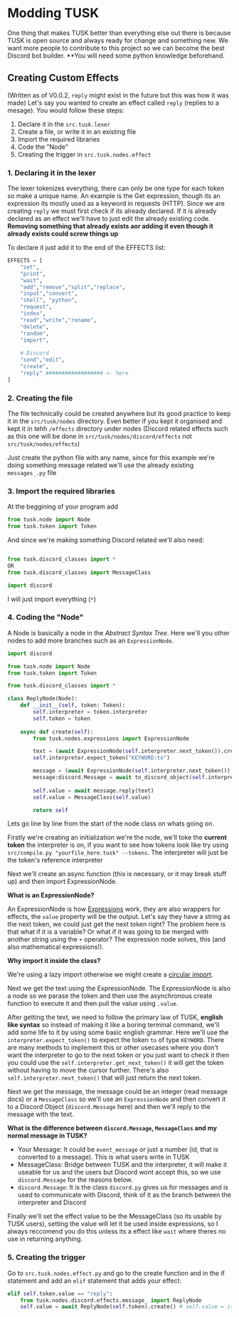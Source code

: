 # Modding TUSK

One thing that makes TUSK better than everything else out there is because TUSK is open source and always ready for change and something new. We want more people to contribute to this project so we can become the best Discord bot builder. **You will need some python knowledge beforehand.

## Creating Custom Effects

(Written as of V0.0.2, `reply` might exist in the future but this was how it was made)
Let's say you wanted to create an effect called `reply` (replies to a mesage). You would follow these steps:

1. Declare it in the `src.tusk.lexer`
2. Create a file, or write it in an existing file
3. Import the required libraries
4. Code the "Node"
5. Creating the trigger in `src.tusk.nodes.effect`

### 1. Declaring it in the lexer

The lexer tokenizes everything, there can only be one type for each token so make a unique name. An example is the Get expression, though its an expression its mostly used as a keyword in requests (HTTP). Since we are creating `reply` we must first check if its already declared. If it is already declared as an effect we'll have to just edit the already existing code. **Removing something that already exists aor adding it even though it already exists could screw things up**

To declare it just add it to the end of the EFFECTS list:

```python
EFFECTS = [
    "set",
    "print",
    "wait",
    "add","remove","split","replace", 
    "input","convert",
    "shell", "python",
    "request",
    "index",
    "read","write","rename",
    "delete",
    "random",
    "import",
    
    # Discord
    "send","edit",
    "create",
    "reply" ################## <- here
]
```

### 2. Creating the file

The file technically could be created anywhere but its good practice to keep it in the `src/tusk/nodes` directory. Even better if you kept it organised and kept it in tehh `/effects` directory under nodes (Discord related effects such as this one will be done in `src/tusk/nodes/discord/effects` not `src/tusk/nodes/effects`)

Just create the python file with any name, since for this example we're doing something message related we'll use the already existing `messages_.py` file

### 3. Import the required libraries

At the beggining of your program add

```python
from tusk.node import Node
from tusk.token import Token
```

And since we're making something Discord related we'll also need:

```python

from tusk.discord_classes import *
OR
from tusk.discord_classes import MessageClass

import discord
```

I will just import everything (`*`)

### 4. Coding the "Node"

A Node is basically a node in the *Abstract Syntax Tree*. Here we'll you other nodes to add more branches such as an `ExpressionNode`.

```python
import discord

from tusk.node import Node
from tusk.token import Token

from tusk.discord_classes import *

class ReplyNode(Node):
    def __init__(self, token: Token):
        self.interpreter = token.interpreter
        self.token = token
    
    async def create(self):
        from tusk.nodes.expressions import ExpressionNode

        text = (await ExpressionNode(self.interpreter.next_token()).create()).value
        self.interpreter.expect_token("KEYWORD:to")

        message = (await ExpressionNode(self.interpreter.next_token()).create()).value
        message:discord.Message = await to_discord_object(self.interpreter.bot, message, "message")
        
        self.value = await message.reply(text)
        self.value = MessageClass(self.value)

        return self
```

Lets go line by line from the start of the node class on whats going on.

Firstly we're creating an initialization we're the node, we'll toke the **current token** the interpreter is on, if you want to see how tokens look like try using `src/compile.py "yourfile_here.tusk" --tokens`. The interpreter will just be the token's reference interpreter

Next we'll create an async function (this is necessary, or it may break stuff up) and then import ExpressionNode.

**What is an ExpressionNode?**

An ExpressionNode is how [Expressions](https://github.com/TutlaMC/TuSK/blob/main/docs/course/expressions.md) work, they are also wrappers for effects, the `value` property will be the output. Let's say they have a string as the next token, we could just get the next token right? The problem here is that what if it is a variable? Or what if it was going to be merged with another string using the `+` operator? The expression node solves, this (and also mathematical expressions!). 

**Why import it inside the class?**

We're using a lazy import otherwise we might create a [circular import](https://builtin.com/articles/python-circular-import). 

Next we get the text using the ExpressionNode. The ExpressionNode is also a node so we parase the token and then use the asynchronous create function to execute it and then pull the value using `.value`.

After getting the text, we need to follow the primary law of TUSK, **english like syntax** so instead of making it like a boring terminal command, we'll add some life to it by using some basic english grammar. Here we'll use the `interpreter.expect_token()` to expect the token `to` of type `KEYWORD`. There are many methods to implement this or other usecases where you don't want the interpreter to go to the next token or you just want to check it then you could use the `self.interpreter.get_next_token()` it will get the token without having to move the cursor further. There's also `self.interpreter.next_token()` that will just return the next token.

Next we get the message, the message could be an integer (read message docs) or a `MessageClass` so we'll use an `ExpressionNode` and then convert it to a Discord Object (`discord.Message` here) and then we'll reply to the message with the text. 

**What is the difference between `discord.Message`, `MessageClass` and my normal message in TUSK?**

- Your Message: It could be `event_message` or just a number (id, that is converted to a message). This is what users write in TUSK
- MessageClass: Bridge between TUSK and the interpreter, it will make it useable for us and the users but Discord wont accept this, so we use `discord.Message` for the reasons below.
- `discord.Message`: It is the class `discord.py` gives us for messages and is used to communicate with Discord, think of it as the branch between the interpreter and Discord


Finally we'll set the effect value to be the MessageClass (so its usable by TUSK users), setting the value will let it be used inside expressions, so I always reccomend you do this unless its a effect like `wait` where theres no use in returning anything.

### 5. Creating the trigger

Go to `src.tusk.nodes.effect.py` and go to the create function and in the if statement and add an `elif` statement that adds your effect:

```python
elif self.token.value == "reply":
    from tusk.nodes.discord.effects.message_ import ReplyNode
    self.value = await ReplyNode(self.token).create() # self.value = is not necessary but recoomended
```
